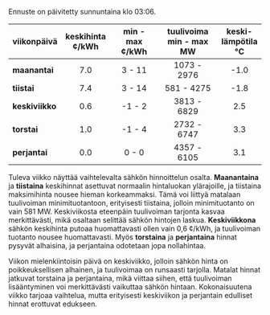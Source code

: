 Ennuste on päivitetty sunnuntaina klo 03:06.

| viikonpäivä  | keskihinta<br>¢/kWh | min - max<br>¢/kWh | tuulivoima<br>min - max<br>MW | keski-<br>lämpötila<br>°C |
|:-------------|:----------------:|:----------------:|:-------------:|:-------------:|
| **maanantai**    |       7.0       |       3 - 11      |   1073 - 2976    |      -1.0     |
| **tiistai**      |       7.4       |       3 - 14      |    581 - 4275    |      -1.8     |
| **keskiviikko**  |       0.6       |      -1 - 2       |   3813 - 6829    |      2.5      |
| **torstai**      |       1.0       |      -1 - 4       |   2732 - 6747    |      3.3      |
| **perjantai**    |       0.0       |       0 - 0       |   4357 - 6105    |      3.1      |

Tuleva viikko näyttää vaihtelevalta sähkön hinnoittelun osalta. **Maanantaina** ja **tiistaina** keskihinnat asettuvat normaalin hintaluokan ylärajoille, ja tiistaina maksimihinta nousee hieman korkeammaksi. Tämä voi liittyä matalaan tuulivoiman minimituotantoon, erityisesti tiistaina, jolloin minimituotanto on vain 581 MW. Keskiviikosta eteenpäin tuulivoiman tarjonta kasvaa merkittävästi, mikä osaltaan selittää sähkön hintojen laskua. **Keskiviikkona** sähkön keskihinta putoaa huomattavasti ollen vain 0,6 ¢/kWh, ja tuulivoiman tuotanto nousee huomattavasti. Myös **torstaina** ja **perjantaina** hinnat pysyvät alhaisina, ja perjantaina odotetaan jopa nollahintaa.

Viikon mielenkiintoisin päivä on keskiviikko, jolloin sähkön hinta on poikkeuksellisen alhainen, ja tuulivoimaa on runsaasti tarjolla. Matalat hinnat jatkuvat torstaina ja perjantaina, mikä viittaa siihen, että tuulivoiman lisääntyminen voi merkittävästi vaikuttaa sähkön hintaan. Kokonaisuutena viikko tarjoaa vaihtelua, mutta erityisesti keskiviikon ja perjantain edulliset hinnat erottuvat edukseen.